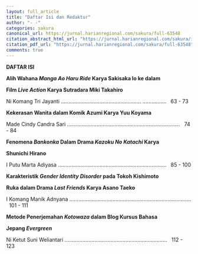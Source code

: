 ```yaml
---
layout: full_article
title: "Daftar Isi dan Redaktur"
author: "- -"
categories: sakura
canonical_url: https://jurnal.harianregional.com/sakura/full-63548 
citation_abstract_html_url: "https://jurnal.harianregional.com/sakura/id-63548"
citation_pdf_url: "https://jurnal.harianregional.com/sakura/full-63548"  
comments: true
---
```


<p><span class="font0" style="font-weight:bold;">DAFTAR ISI</span></p>
<p><span class="font1" style="font-weight:bold;">Alih Wahana </span><span class="font1" style="font-weight:bold;font-style:italic;">Manga Ao Haru Ride</span><span class="font1" style="font-weight:bold;"> Karya Sakisaka Io ke dalam</span></p>
<p><span class="font1" style="font-weight:bold;">Film </span><span class="font1" style="font-weight:bold;font-style:italic;">Live Action</span><span class="font1" style="font-weight:bold;"> Karya Sutradara Miki Takahiro</span></p>
<p><span class="font0">Ni Komang Tri Jayanti ……………………………………………… ……………. &nbsp;&nbsp;63 - 73</span></p>
<p><span class="font1" style="font-weight:bold;">Kekerasan Wanita dalam Komik Azumi Karya Yuu Koyama</span></p>
<p><span class="font0">Made Cindy Candra Sari ...............................……………………………………… &nbsp;&nbsp;74 - 84</span></p>
<p><span class="font1" style="font-weight:bold;">Fenomena </span><span class="font1" style="font-weight:bold;font-style:italic;">Bankonka</span><span class="font1" style="font-weight:bold;"> Dalam Drama </span><span class="font1" style="font-weight:bold;font-style:italic;">Kazoku No Katachi</span><span class="font1" style="font-weight:bold;"> Karya</span></p>
<p><span class="font1" style="font-weight:bold;">Shunichi Hirano</span></p>
<p><span class="font0">I Putu Marta Adiyasa ……………………………………………..……………….. &nbsp;&nbsp;85 - 100</span></p>
<p><span class="font1" style="font-weight:bold;">Karakteristik </span><span class="font1" style="font-weight:bold;font-style:italic;">Gender Identity Disorder</span><span class="font1" style="font-weight:bold;"> pada Tokoh Kishimoto</span></p>
<p><span class="font1" style="font-weight:bold;">Ruka dalam Drama </span><span class="font1" style="font-weight:bold;font-style:italic;">Last Friends</span><span class="font1" style="font-weight:bold;"> Karya Asano Taeko</span></p>
<p><span class="font0">I Komang Manik Adnyana .....................................................................…………. &nbsp;&nbsp;101 - 111</span></p>
<p><span class="font1" style="font-weight:bold;">Metode Penerjemahan </span><span class="font1" style="font-weight:bold;font-style:italic;">Kotowaza</span><span class="font1" style="font-weight:bold;"> dalam Blog Kursus Bahasa</span></p>
<p><span class="font1" style="font-weight:bold;">Jepang </span><span class="font1" style="font-weight:bold;font-style:italic;">Evergreen</span></p>
<p><span class="font0">Ni Ketut Suni Weliantari …………………………………………………....…….. &nbsp;&nbsp;112 - 123</span></p>